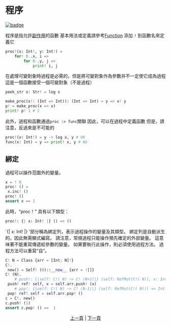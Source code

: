 # 程序

[![badge](https://img.shields.io/endpoint.svg?url=https%3A%2F%2Fgezf7g7pd5.execute-api.ap-northeast-1.amazonaws.com%2Fdefault%2Fsource_up_to_date%3Fowner%3Derg-lang%26repos%3Derg%26ref%3Dmain%26path%3Ddoc/EN/syntax/08_procedure.md%26commit_hash%3D637109aa8b3826b78df334ef6508131cff575623)](https://gezf7g7pd5.execute-api.ap-northeast-1.amazonaws.com/default/source_up_to_date?owner=erg-lang&repos=erg&ref=main&path=doc/EN/syntax/08_procedure.md&commit_hash=637109aa8b3826b78df334ef6508131cff575623)

程序是指允許[副作用](./07_side_effect.md)的函數
基本用法或定義請參考[Function](./04_function.md)
添加 `!` 到函數名來定義它

```python
proc!(x: Int!, y: Int!) =
    for! 0..x, i =>
        for 0..y, j =>
            print! i, j
```

在處理可變對象時過程是必需的，但是將可變對象作為參數并不一定使它成為過程
這是一個函數接受一個可變對象（不是過程）

```python
peek_str s: Str! = log s

make_proc(x!: (Int => Int)): (Int => Int) = y => x! y
p! = make_proc(x => x)
print! p! 1 # 1
```

此外，過程和函數通過`proc :> func`關聯
因此，可以在過程中定義函數
但是，請注意，反過來是不可能的

```python
proc!(x: Int!) = y -> log x, y # OK
func(x: Int) = y => print! x, y # NG
```

## 綁定
過程可以操作范圍外的變量。
```python
x = ! 0
proc! () =
 x.inc! ()
proc! ()
assert x == 1
```
此時，“proc！” 具有以下類型：
```python
proc!: {| x: Int! |} () => ()
```
`{| x: Int! |} '部分稱為綁定列，表示過程操作的變量及其類型。
綁定列是自動派生的，因此無需顯式編寫。
請注意，常規過程只能操作預先確定的外部變量。 這意味著不能重寫傳遞給參數的變量。
如果要執行此操作，則必須使用過程方法。 過程方法可以重寫“自”。
```python
C! N = Class {arr = [Int; N]!}
C!.
 new() = Self! (0)::__new__ {arr = ![]}
C! (N).
    # push!: {|self: C!( N) ~> C! (N+1)|} (self: RefMut(C!( N)), x: Int) => NoneType
 push! ref! self, x = self.arr.push! (x)
    # pop!: {|self: C!( N) ~> C! (N-1)|} (self: RefMut(C!( N))) => Int
 pop! ref! self = self.arr.pop! ()
c = C!. new()
c.push! (1)
assert c.pop! () ==  1
```

<p align='center'>
    <a href='./07_side_effect.md'>上一頁</a> | <a href='./09_builtin_procs.md'>下一頁</a>
</p>
